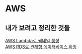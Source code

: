 # AWS

## 내가 보려고 정리한 것들

[AWS Lambda로 썸네일 생성 ](./Lambda/01.AWS_Lambda로_썸네일_생성.md)  
[AWS RDS로 관계형 데이터베이스 확장 ](./RDS/rds.md)
